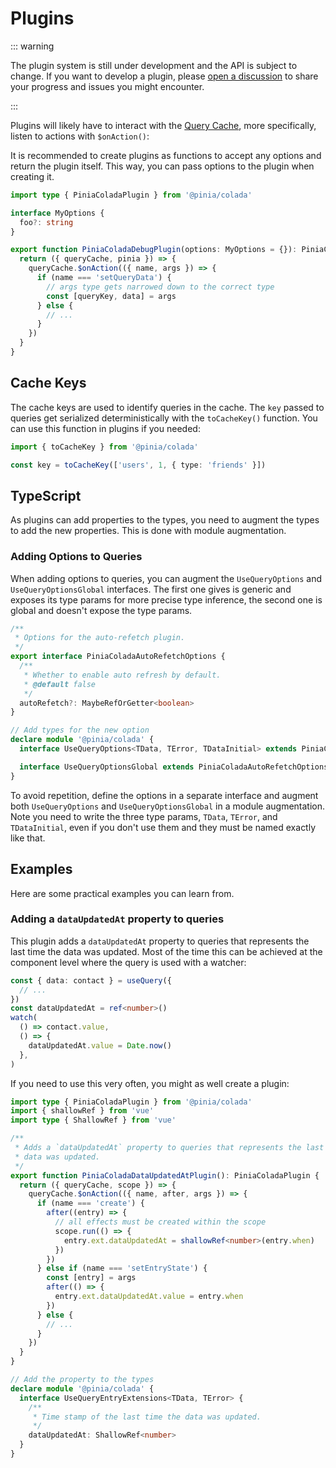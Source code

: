 # Plugins

::: warning

The plugin system is still under development and the API is subject to change. If you want to develop a plugin, please [open a discussion](https://github.com/posva/pinia/discussions) to share your progress and issues you might encounter.

:::

Plugins will likely have to interact with the [Query Cache](query-cache.md), more specifically, listen to actions with `$onAction()`:

It is recommended to create plugins as functions to accept any options and return the plugin itself. This way, you can pass options to the plugin when creating it.

```ts twoslash
import type { PiniaColadaPlugin } from '@pinia/colada'

interface MyOptions {
  foo?: string
}

export function PiniaColadaDebugPlugin(options: MyOptions = {}): PiniaColadaPlugin {
  return ({ queryCache, pinia }) => {
    queryCache.$onAction(({ name, args }) => {
      if (name === 'setQueryData') {
        // args type gets narrowed down to the correct type
        const [queryKey, data] = args
      } else {
        // ...
      }
    })
  }
}
```

## Cache Keys

The cache keys are used to identify queries in the cache. The `key` passed to queries get serialized deterministically with the `toCacheKey()` function. You can use this function in plugins if you needed:

```ts
import { toCacheKey } from '@pinia/colada'

const key = toCacheKey(['users', 1, { type: 'friends' }])
```

## TypeScript

As plugins can add properties to the types, you need to augment the types to add the new properties. This is done with module augmentation.

### Adding Options to Queries

When adding options to queries, you can augment the `UseQueryOptions` and `UseQueryOptionsGlobal` interfaces. The first one gives is generic and exposes its type params for more precise type inference, the second one is global and doesn't expose the type params.

```ts
/**
 * Options for the auto-refetch plugin.
 */
export interface PiniaColadaAutoRefetchOptions {
  /**
   * Whether to enable auto refresh by default.
   * @default false
   */
  autoRefetch?: MaybeRefOrGetter<boolean>
}

// Add types for the new option
declare module '@pinia/colada' {
  interface UseQueryOptions<TData, TError, TDataInitial> extends PiniaColadaAutoRefetchOptions {}

  interface UseQueryOptionsGlobal extends PiniaColadaAutoRefetchOptions {}
}
```

To avoid repetition, define the options in a separate interface and augment both `UseQueryOptions` and `UseQueryOptionsGlobal` in a module augmentation. Note you need to write the three type params, `TData`, `TError`, and `TDataInitial`, even if you don't use them and they must be named exactly like that.

## Examples

Here are some practical examples you can learn from.

### Adding a `dataUpdatedAt` property to queries

This plugin adds a `dataUpdatedAt` property to queries that represents the last time the data was updated. Most of the time this can be achieved at the component level where the query is used with a watcher:

```ts
const { data: contact } = useQuery({
  // ...
})
const dataUpdatedAt = ref<number>()
watch(
  () => contact.value,
  () => {
    dataUpdatedAt.value = Date.now()
  },
)
```

If you need to use this very often, you might as well create a plugin:

```ts twoslash
import type { PiniaColadaPlugin } from '@pinia/colada'
import { shallowRef } from 'vue'
import type { ShallowRef } from 'vue'

/**
 * Adds a `dataUpdatedAt` property to queries that represents the last time the
 * data was updated.
 */
export function PiniaColadaDataUpdatedAtPlugin(): PiniaColadaPlugin {
  return ({ queryCache, scope }) => {
    queryCache.$onAction(({ name, after, args }) => {
      if (name === 'create') {
        after((entry) => {
          // all effects must be created within the scope
          scope.run(() => {
            entry.ext.dataUpdatedAt = shallowRef<number>(entry.when)
          })
        })
      } else if (name === 'setEntryState') {
        const [entry] = args
        after(() => {
          entry.ext.dataUpdatedAt.value = entry.when
        })
      } else {
        // ...
      }
    })
  }
}

// Add the property to the types
declare module '@pinia/colada' {
  interface UseQueryEntryExtensions<TData, TError> {
    /**
     * Time stamp of the last time the data was updated.
     */
    dataUpdatedAt: ShallowRef<number>
  }
}
```
